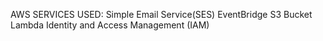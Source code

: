 AWS SERVICES USED:
Simple Email Service(SES)
EventBridge
S3 Bucket
Lambda
Identity and Access Management (IAM)
